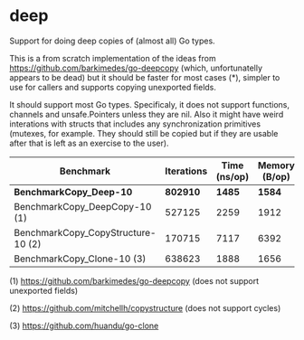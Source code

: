 # deep
Support for doing deep copies of (almost all) Go types.

This is a from scratch implementation of the ideas from https://github.com/barkimedes/go-deepcopy (which, unfortunatelly appears to be dead) but it should be faster for most cases (*), simpler to use for callers and supports copying unexported fields.

It should support most Go types. Specificaly, it does not support functions, channels and unsafe.Pointers unless they are nil. Also it might have weird interations with structs that includes any synchronization primitives (mutexes, for example. They should still be copied but if they are usable after that is left as an exercise to the user).

| Benchmark                          | Iterations | Time (ns/op) | Memory (B/op) | Allocations (allocs/op) |
|------------------------------------|------------|--------------|---------------|-------------------------|
| **BenchmarkCopy_Deep-10**          | **802910** | **1485**     | **1584**      | **28**                  |
| BenchmarkCopy_DeepCopy-10 (1)      | 527125     | 2259         | 1912          | 50                      |
| BenchmarkCopy_CopyStructure-10 (2) | 170715     | 7117         | 6392          | 168                     |
| BenchmarkCopy_Clone-10 (3)         | 638623     | 1888         | 1656          | 22                      |

(1) https://github.com/barkimedes/go-deepcopy (does not support unexported fields)

(2) https://github.com/mitchellh/copystructure (does not support cycles)

(3) https://github.com/huandu/go-clone
